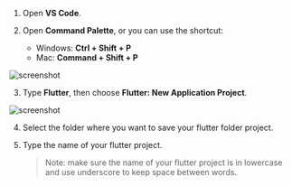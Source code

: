 1. Open **VS Code**.

2. Open **Command Palette**, or you can use the shortcut:

   - Windows: **Ctrl + Shift + P**
   - Mac: **Command + Shift + P**

![screenshot](https://lh5.googleusercontent.com/VwZI0144QyrgOwuK49U4x39gfwJOiq3baOIk6YYc_HdRbw188vSBxFZSB0bgYUp5NjxMEXxJ3MiyuQAEln_gphbDJ6TptwB7dDvNzCzp0gxVwBL4P3QQntgDbzm3p2x6m04siP-T)

3. Type **Flutter**, then choose **Flutter: New Application Project**.

![screenshot](https://lh4.googleusercontent.com/jyV_1g-v9FEkbgImN3qZ11ReOGcwAy_BgTcJM6ZW4oRKtfekQGEmAZGcYvSdRDrkixT4va1r6BWZFq5tTfne5YyC-CXaTsZLQwL9xqtqJ9evnspiPC2bIXbaJpXhD_dTHYPvor_Y)

4. Select the folder where you want to save your flutter folder project.

5. Type the name of your flutter project.

   > Note: make sure the name of your flutter project is in lowercase and use underscore to keep space between words.
